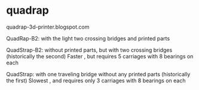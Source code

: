 quadrap
=======

quadrap-3d-printer.blogspot.com


QuadRap-B2: with the light two crossing bridges and printed parts

QuadStrap-B2: without printed parts, but with two crossing bridges (historically the second)
Faster , but requires 5 carriages with 8 bearings on each

QuadStrap: with one traveling bridge without any printed parts (historically the first)
Slowest , and requires only 3 carriages with 8 bearings on each